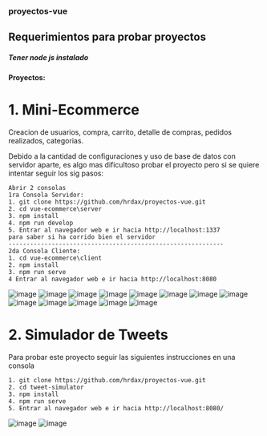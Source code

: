### proyectos-vue
## Requerimientos para probar proyectos
##### *Tener node js instalado*

#### Proyectos: 

# 1. Mini-Ecommerce
Creacion de usuarios, compra, carrito, detalle de compras, pedidos realizados, categorias.

Debido a la cantidad de configuraciones y uso de base de datos con servidor aparte, es algo mas
dificultoso probar el proyecto pero si se quiere intentar seguir los sig pasos:

```
Abrir 2 consolas
1ra Consola Servidor:
1. git clone https://github.com/hrdax/proyectos-vue.git
2. cd vue-ecommerce\server
3. npm install
4. npm run develop
5. Entrar al navegador web e ir hacia http://localhost:1337
para saber si ha corrido bien el servidor
------------------------------------------------------------
2da Consola Cliente:
1. cd vue-ecommerce\client
2. npm install
3. npm run serve
4 Entrar al navegador web e ir hacia http://localhost:8080
```

![image](https://github.com/hrdax/proyectos-vue/assets/74321905/aef77ea5-8cc8-44bc-9277-6ff945a1c645)
![image](https://github.com/hrdax/proyectos-vue/assets/74321905/0271666e-c25a-419f-81df-1e88f0f39e36)
![image](https://github.com/hrdax/proyectos-vue/assets/74321905/23fd6fa6-952a-4476-9198-1a29b656a3e1)
![image](https://github.com/hrdax/proyectos-vue/assets/74321905/1533041c-849f-44ae-928e-c20f6cb0e1de)
![image](https://github.com/hrdax/proyectos-vue/assets/74321905/bf412f11-6900-403e-a912-684b2e934195)
![image](https://github.com/hrdax/proyectos-vue/assets/74321905/419c9660-f0a6-4c2d-a905-c7af438a46e2)
![image](https://github.com/hrdax/proyectos-vue/assets/74321905/a525f179-36fe-4203-baaf-a5c46bac868a)
![image](https://github.com/hrdax/proyectos-vue/assets/74321905/9e692b4c-9060-4505-be70-d502291ddd66)
![image](https://github.com/hrdax/proyectos-vue/assets/74321905/338fd35d-8e01-483f-8dd1-500b46bd85d8)
![image](https://github.com/hrdax/proyectos-vue/assets/74321905/51b46a0d-8f68-4a02-87b0-f38203702606)
![image](https://github.com/hrdax/proyectos-vue/assets/74321905/0b12344c-b0fa-474b-a25c-38f99eaa2cc6)
![image](https://github.com/hrdax/proyectos-vue/assets/74321905/3ef412f7-c8f3-4d64-ba4f-2a62820f6d12)
![image](https://github.com/hrdax/proyectos-vue/assets/74321905/2f03a677-14ba-4b37-bf4a-9e1b1220e645)


# 2. Simulador de Tweets
Para probar este proyecto seguir las siguientes instrucciones en una consola
```
1. git clone https://github.com/hrdax/proyectos-vue.git
2. cd tweet-simulator
3. npm install
4. npm run serve
5. Entrar al navegador web e ir hacia http://localhost:8080/ 
```
![image](https://github.com/hrdax/proyectos-vue/assets/74321905/c6ff3f49-2562-40cb-839d-fbc019ff1dae)
![image](https://github.com/hrdax/proyectos-vue/assets/74321905/11449b49-ff98-4eba-bf7f-d2ce3e349b50)


